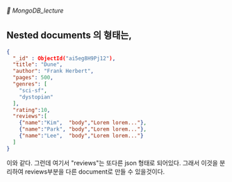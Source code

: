 ###### :cactus:  MongoDB_lecture

## Nested documents 의 형태는, 
``` json
{
  "_id" : ObjectId("ai5eg8H9Pj12"),
  "title": "Dune",
  "author": "Frank Herbert",
  "pages": 500,
  "genres": [
    "sci-sf",
    "dystopian"
  ],
  "rating":10,
  "reviews":[
    {"name":"Kim",  "body","Lorem lorem..."},
    {"name":"Park", "body","Lorem lorem..."},
    {"name":"Lee",  "body","Lorem lorem..."}
  ]
}
```  
이와 같다. 그런데 여기서 "reviews"는 또다른 json 형태로 되어있다. 그래서 이것을 분리하여 reviews부분을 다른 document로 만들 수 있을것이다.  
